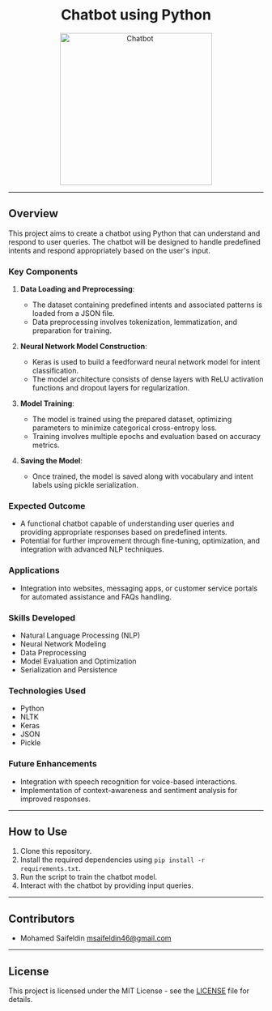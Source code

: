 <h1 align="center">Chatbot using Python</h1>

<div align="center">
  <img src="chatbot.png" alt="Chatbot" width="300">
</div>

---

## Overview

This project aims to create a chatbot using Python that can understand and respond to user queries. The chatbot will be designed to handle predefined intents and respond appropriately based on the user's input.

### Key Components

1. **Data Loading and Preprocessing**:
   - The dataset containing predefined intents and associated patterns is loaded from a JSON file.
   - Data preprocessing involves tokenization, lemmatization, and preparation for training.

2. **Neural Network Model Construction**:
   - Keras is used to build a feedforward neural network model for intent classification.
   - The model architecture consists of dense layers with ReLU activation functions and dropout layers for regularization.

3. **Model Training**:
   - The model is trained using the prepared dataset, optimizing parameters to minimize categorical cross-entropy loss.
   - Training involves multiple epochs and evaluation based on accuracy metrics.

4. **Saving the Model**:
   - Once trained, the model is saved along with vocabulary and intent labels using pickle serialization.

### Expected Outcome

- A functional chatbot capable of understanding user queries and providing appropriate responses based on predefined intents.
- Potential for further improvement through fine-tuning, optimization, and integration with advanced NLP techniques.

### Applications

- Integration into websites, messaging apps, or customer service portals for automated assistance and FAQs handling.

### Skills Developed

- Natural Language Processing (NLP)
- Neural Network Modeling
- Data Preprocessing
- Model Evaluation and Optimization
- Serialization and Persistence

### Technologies Used

- Python
- NLTK
- Keras
- JSON
- Pickle

### Future Enhancements

- Integration with speech recognition for voice-based interactions.
- Implementation of context-awareness and sentiment analysis for improved responses.

---

## How to Use

1. Clone this repository.
2. Install the required dependencies using `pip install -r requirements.txt`.
3. Run the script to train the chatbot model.
4. Interact with the chatbot by providing input queries.

---

## Contributors

- Mohamed Saifeldin <msaifeldin46@gmail.com>

---

## License

This project is licensed under the MIT License - see the [LICENSE](LICENSE) file for details.

